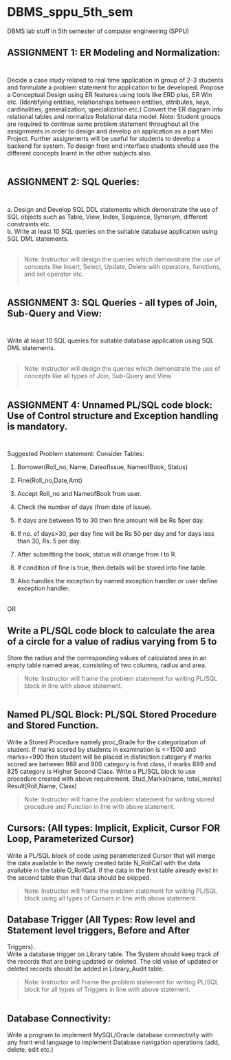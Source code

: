 # DBMS_sppu_5th_sem
DBMS lab stuff in 5th semester of computer engineering (SPPU)
## ASSIGNMENT 1: ER Modeling and Normalization:<br/><br/>
Decide a case study related to real time application in group of 2-3 students and formulate a
problem statement for application to be developed. Propose a Conceptual Design using ER
features using tools like ERD plus, ER Win etc. (Identifying entities, relationships between
entities, attributes, keys, cardinalities, generalization, specialization etc.) Convert the ER diagram
into relational tables and normalize Relational data model.
Note: Student groups are required to continue same problem statement throughout all the
assignments in order to design and develop an application as a part Mini Project. Further
assignments will be useful for students to develop a backend for system. To design front end
interface students should use the different concepts learnt in the other subjects also.
<br/><br/>

## ASSIGNMENT 2: SQL Queries:<br/><br/>
a. Design and Develop SQL DDL statements which demonstrate the use of SQL objects such
as Table, View, Index, Sequence, Synonym, different constraints etc.<br/>
b. Write at least 10 SQL queries on the suitable database application using SQL DML
statements.
<br/><br/>
>Note: Instructor will design the queries which demonstrate the use of concepts like Insert, Select,
>Update, Delete with operators, functions, and set operator etc.
<br/><br/>

## ASSIGNMENT 3: SQL Queries - all types of Join, Sub-Query and View:<br/><br/>
Write at least 10 SQL queries for suitable database application using SQL DML statements.<br/>
<br/>
>Note: Instructor will design the queries which demonstrate the use of concepts like all types of
>Join, Sub-Query and View
<br/><br/>

## ASSIGNMENT 4: Unnamed PL/SQL code block: Use of Control structure and Exception handling is mandatory.<br/><br/>
Suggested Problem statement:
Consider Tables:
  1. Borrower(Roll_no, Name, DateofIssue, NameofBook, Status)
  
  2. Fine(Roll_no,Date,Amt)
  
  3. Accept Roll_no and NameofBook from user.
  
  4. Check the number of days (from date of issue).
  
  5. If days are between 15 to 30 then fine amount will be Rs 5per day.
  
  6. If no. of days>30, per day fine will be Rs 50 per day and for days less than 30, Rs. 5 per
  day.
  
  7. After submitting the book, status will change from I to R.
  
  8. If condition of fine is true, then details will be stored into fine table.
  
  9. Also handles the exception by named exception handler or user define exception handler.<br/><br/>
  
OR<br/>

## Write a PL/SQL code block to calculate the area of a circle for a value of radius varying from 5 to
Store the radius and the corresponding values of calculated area in an empty table named areas,
consisting of two columns, radius and area.
>Note: Instructor will frame the problem statement for writing PL/SQL block in line with above
>statement.
<br/><br/>

## Named PL/SQL Block: PL/SQL Stored Procedure and Stored Function.
Write a Stored Procedure namely proc_Grade for the categorization of student. If marks scored by
students in examination is <=1500 and marks>=990 then student will be placed in distinction
category if marks scored are between 989 and 900 category is first class, if marks 899 and 825
category is Higher Second Class.
Write a PL/SQL block to use procedure created with above requirement.
Stud_Marks(name, total_marks) Result(Roll,Name, Class)
>Note: Instructor will frame the problem statement for writing stored procedure and Function in
>line with above statement.

## Cursors: (All types: Implicit, Explicit, Cursor FOR Loop, Parameterized Cursor)<br/>
Write a PL/SQL block of code using parameterized Cursor that will merge the data available in
the newly created table N_RollCall with the data available in the table O_RollCall. If the data in
the first table already exist in the second table then that data should be skipped.
>Note: Instructor will frame the problem statement for writing PL/SQL block using all types of
>Cursors in line with above statement.

## Database Trigger (All Types: Row level and Statement level triggers, Before and After
Triggers).<br/>
Write a database trigger on Library table. The System should keep track of the records that are
being updated or deleted. The old value of updated or deleted records should be added in
Library_Audit table.
>Note: Instructor will Frame the problem statement for writing PL/SQL block for all types of
>Triggers in line with above statement.
<br/><br/>
## Database Connectivity:
Write a program to implement MySQL/Oracle database connectivity with any front end
language to implement Database navigation operations (add, delete, edit etc.)
<br/><br/>